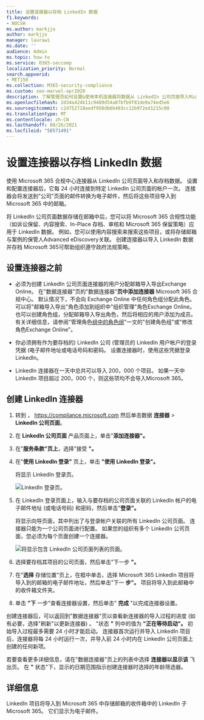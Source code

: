 ```yaml
---
title: 设置连接器以存档 LinkedIn 数据
f1.keywords:
- NOCSH
ms.author: markjjo
author: markjjo
manager: laurawi
ms.date: ''
audience: Admin
ms.topic: how-to
ms.service: O365-seccomp
localization_priority: Normal
search.appverid:
- MET150
ms.collection: M365-security-compliance
ms.custom: seo-marvel-apr2020
description: 了解管理员如何设置&使用本机连接器将数据从 LinkedIn 公司页面导入Microsoft 365。
ms.openlocfilehash: 2d34a424b11c9489d54a87bfb9f81de9a74ed5e6
ms.sourcegitcommit: c2d752718aedf958db6b403cc12b972ed1215c00
ms.translationtype: MT
ms.contentlocale: zh-CN
ms.lasthandoff: 08/26/2021
ms.locfileid: "58571491"
---
```

# <a name="set-up-a-connector-to-archive-linkedin-data"></a>设置连接器以存档 LinkedIn 数据

使用 Microsoft 365 合规中心连接器从 LinkedIn 公司页面导入和存档数据。 设置和配置连接器后，它每 24 小时连接到特定 LinkedIn 公司页面的帐户一次。 连接器会将发送到"公司"页面的邮件转换为电子邮件，然后将这些项目导入到 Microsoft 365 中的邮箱。

将 LinkedIn 公司页面数据存储在邮箱中后，您可以将 Microsoft 365 合规性功能（如诉讼保留、内容搜索、In-Place 存档、审核和 Microsoft 365 保留策略）应用于 LinkedIn 数据。 例如，您可以使用内容搜索来搜索这些项目，或将存储邮箱与案例的保管人Advanced eDiscovery关联。 创建连接器以导入 LinkedIn 数据并存档 Microsoft 365可帮助组织遵守政府法规策略。

## <a name="before-you-set-up-a-connector"></a>设置连接器之前

- 必须为创建 LinkedIn 公司页面连接器的用户分配邮箱导入导出Exchange Online。 在"数据连接器"页的"数据连接器"**页中添加连接器** Microsoft 365 合规中心。 默认情况下，不会向 Exchange Online 中任何角色组分配此角色。 可以将"邮箱导入导出"角色添加到组织中"组织管理"角色Exchange Online。 也可以创建角色组，分配邮箱导入导出角色，然后将相应的用户添加为成员。 有关详细信息，请参阅"管理角色[组中的角色组](/Exchange/permissions-exo/role-groups#create-role-groups)"[](/Exchange/permissions-exo/role-groups#modify-role-groups)一文的"创建角色组"或"修改角色Exchange Online"。

- 你必须拥有作为要存档的) LinkedIn 公司 (管理员的 LinkedIn 用户帐户的登录凭据 (电子邮件地址或电话号码和密码。 设置连接器时，使用这些凭据登录 LinkedIn。

- LinkedIn 连接器在一天中总共可以导入 200，000 个项目。 如果一天中 LinkedIn 项目超过 200，000 个，则这些项均不会导入Microsoft 365。

## <a name="create-a-linkedin-connector"></a>创建 LinkedIn 连接器

1. 转到 ， <https://compliance.microsoft.com> 然后单击数据 **连接器**  >  **LinkedIn 公司页面**。

2. 在 **LinkedIn 公司页面** 产品页面上，单击"**添加连接器"。**

3. 在"**服务条款"页上**，选择"接受 **"。**

4. 在"**使用 LinkedIn 登录"** 页上，单击 **"使用 LinkedIn 登录"。**

   将显示 LinkedIn 登录页。

   ![LinkedIn 登录页。](../media/LinkedInSigninPage.png)

5. 在 LinkedIn 登录页面上，输入与要存档的公司页面关联的 LinkedIn 帐户的电子邮件地址 (或电话号码) 和密码，然后单击"**登录"。**

   将显示向导页面，其中列出了与登录帐户关联的所有 LinkedIn 公司页面。 连接器只能为一个公司页面进行配置。 如果您的组织有多个 LinkedIn 公司页面，您必须为每个页面创建一个连接器。

   ![将显示包含 LinkedIn 公司页面列表的页面。](../media/LinkedInSelectCompanyPage.png)

6. 选择要存档其项目的公司页面，然后单击"下一步 **"。**

7. 在"**选择** 存储位置"页上，在框中单击，选择 Microsoft 365 LinkedIn 项目将导入到的邮箱的电子邮件地址，然后单击"下一 **步"。** 项目将导入到此邮箱中的收件箱文件夹。

8. 单击 **"下** 一步"查看连接器设置，然后单击" **完成** "以完成连接器设置。

创建连接器后，可以返回到"数据连接器"页以查看新连接器的导入过程的进度 (如有必要，选择"刷新"以更新连接器) 。  "状态 **"** 列中的值为 **"正在等待启动"。** 初始导入过程最多需要 24 小时才能启动。 连接器首次运行并导入 LinkedIn 项目后，连接器将每 24 小时运行一次，并导入前 24 小时内在 LinkedIn 公司页面上创建的任何新项。

若要查看更多详细信息，请在"数据连接器"页上的列表中选择 **连接器以显示该** 飞出页。 在 **"** 状态"下，显示的日期范围指示创建连接器时选择的年龄筛选器。

## <a name="more-information"></a>详细信息

LinkedIn 项目将导入到 Microsoft 365 中存储邮箱的收件箱中的 LinkedIn 子Microsoft 365。 它们显示为电子邮件。